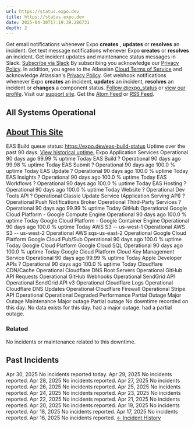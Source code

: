 ```yaml
---
url: https://status.expo.dev
title: https://status.expo.dev
date: 2025-04-30T17:19:39.286731
depth: 2
---
```


Get email notifications whenever Expo **creates** , **updates** or **resolves** an incident. 
Get text message notifications whenever Expo **creates** or **resolves** an incident. 
Get incident updates and maintenance status messages in Slack. 
[Subscribe via Slack](https://subscriptions.statuspage.io/slack_authentication/kickoff?page_code=pdv1y4ymtslx)
By subscribing you acknowledge our [Privacy Policy](https://expo.dev/privacy). In addition, you agree to the Atlassian [Cloud Terms of Service](https://www.atlassian.com/legal/cloud-terms-of-service) and acknowledge Atlassian's [Privacy Policy](https://www.atlassian.com/legal/privacy-policy).
Get webhook notifications whenever Expo **creates** an incident, **updates** an incident, **resolves** an incident or **changes** a component status. 
[Follow @expo_status](https://twitter.com/expo_status) or [view our profile](https://twitter.com/expo_status). 
Visit our [support site](https://expo.dev/support). 
Get the [Atom Feed](https://status.expo.dev/history.atom) or [RSS Feed](https://status.expo.dev/history.rss). 
##  All Systems Operational 
##  [About This Site](https://status.expo.dev/#about-this-site)
EAS Build queue status: <https://expo.dev/eas-build-status>
Uptime over the past 90 days. [View historical uptime.](https://status.expo.dev/uptime)
Expo Application Services  Operational 
90 days ago 
99.99 % uptime 
Today
EAS Build  ? Operational 
90 days ago 
99.98 % uptime 
Today
EAS Submit  ? Operational 
90 days ago 
100.0 % uptime 
Today
EAS Update  ? Operational 
90 days ago 
100.0 % uptime 
Today
EAS Insights  ? Operational 
90 days ago 
100.0 % uptime 
Today
EAS Workflows  ? Operational 
90 days ago 
100.0 % uptime 
Today
EAS Hosting  ? Operational 
90 days ago 
100.0 % uptime 
Today
Website  ? Operational 
Dev Tools API  ? Operational 
Classic Update Service (Application Serving API)  ? Operational 
Push Notifications Broker  Operational 
Third-Party Services  ? Operational 
90 days ago 
99.99 % uptime 
Today
GitHub  Operational 
Google Cloud Platform - Google Compute Engine  Operational 
90 days ago 
100.0 % uptime 
Today
Google Cloud Platform - Google Container Engine  Operational 
90 days ago 
100.0 % uptime 
Today
AWS S3 -- us-west-1  Operational 
AWS S3 -- us-west-2  Operational 
AWS sqs-us-east-2  Operational 
Google Cloud Platform Google Cloud Pub/Sub  Operational 
90 days ago 
100.0 % uptime 
Today
Google Cloud Platform Google Cloud SQL  Operational 
90 days ago 
100.0 % uptime 
Today
Google Cloud Platform Cloud Key Management Service  Operational 
90 days ago 
99.99 % uptime 
Today
Apple Developer APIs  ? Operational 
90 days ago 
100.0 % uptime 
Today
Cloudflare CDN/Cache  Operational 
Cloudflare DNS Root Servers  Operational 
GitHub API Requests  Operational 
GitHub Webhooks  Operational 
SendGrid API  Operational 
SendGrid API v3  Operational 
Cloudflare Logs  Operational 
Cloudflare DNS Updates  Operational 
Cloudflare Firewall  Operational 
Stripe API  Operational 
Operational 
Degraded Performance 
Partial Outage 
Major Outage 
Maintenance 
Major outage 
Partial outage 
No downtime recorded on this day. 
No data exists for this day. 
had a major outage. 
had a partial outage. 
### Related
No incidents or maintenance related to this downtime.
## Past Incidents
Apr 30, 2025
No incidents reported today.
Apr 29, 2025
No incidents reported.
Apr 28, 2025
No incidents reported.
Apr 27, 2025
No incidents reported.
Apr 26, 2025
No incidents reported.
Apr 25, 2025
No incidents reported.
Apr 24, 2025
No incidents reported.
Apr 23, 2025
No incidents reported.
Apr 22, 2025
No incidents reported.
Apr 21, 2025
No incidents reported.
Apr 20, 2025
No incidents reported.
Apr 19, 2025
No incidents reported.
Apr 18, 2025
No incidents reported.
Apr 17, 2025
No incidents reported.
Apr 16, 2025
No incidents reported.
[← Incident History](https://status.expo.dev/history)

